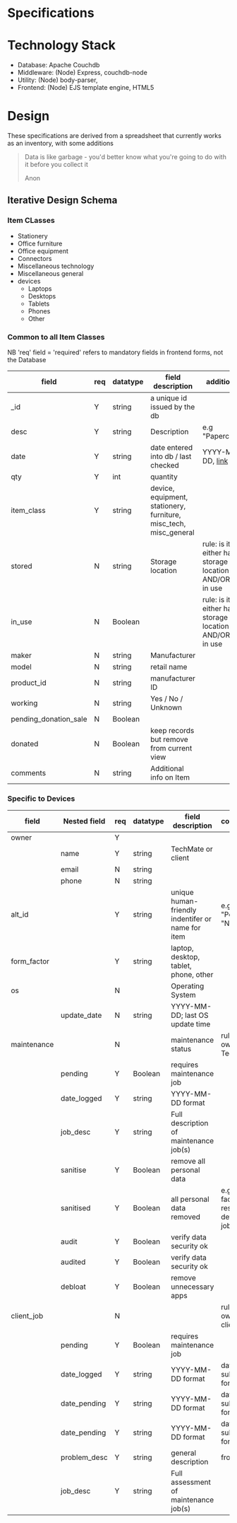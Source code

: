# Specifications

# Technology Stack

- Database: Apache Couchdb	
- Middleware: (Node) Express, couchdb-node
- Utility: (Node) body-parser, 
- Frontend: (Node) EJS template engine, HTML5 
 
# Design

These specifications are derived from a spreadsheet that currently 
 works as an inventory, with some additions
 
> Data is like garbage - you'd better know what you're 
> going to do with it before you collect it
>
> Anon
 
## Iterative Design Schema

### Item CLasses

- Stationery
- Office furniture
- Office equipment
- Connectors
- Miscellaneous technology
- Miscellaneous general
- devices
	- Laptops
	- Desktops
	- Tablets
	- Phones
	- Other 

### Common to all Item Classes

NB 'req' field = 'required' refers to mandatory fields in frontend forms, not the Database

| field	   | req | datatype | field description | additional |
|----------|---|----------|-------------------|------------|
| _id	   | Y | string  | a unique id issued by the db |
| desc     | Y | string | Description | e.g "Paperclips" |
| date     | Y |  string | date entered into db / last checked | YYYY-MM-DD, [link](https://docs.couchbase.com/server/current/n1ql/n1ql-language-reference/datefun.html#date-formats)
| qty	   | Y |int | quantity | 
| item_class | Y | string | device, equipment, stationery, furniture, misc_tech, misc_general |
| stored   | N | string |Storage location | rule: is item either has a storage location AND/OR is in use |
| in_use   | N | Boolean |	| rule: is item either has a storage location AND/OR is in use |
| maker    | N | string | Manufacturer |
| model    | N | string | retail name |
| product_id | N | string | manufacturer ID |
| working  | N | string | Yes / No / Unknown |
| pending_donation_sale | N | Boolean |
| donated  | N | Boolean | keep records but remove from current view |
| comments | N | string |Additional info on Item |

### Specific to Devices

| field  |Nested field |req| datatype | field description | comments |
|--------|-------------|---|----------|-------------------|------------|
| owner  |		       | Y |          |  
|        | name        | Y | string   | TechMate or client |
| 	     | email       | N | string   |
|        | phone       | N | string   |
| alt_id |             | Y | string   | unique human-friendly indentifer or name for item | e.g. "Penny", "NC8051" |
| form_factor |        | Y | string   | laptop, desktop, tablet, phone, other |
| os     |             | N |          | Operating System |
|        | update_date | N | string   | YYYY-MM-DD; last OS update time |
| maintenance |		   | N |  	      | maintenance status | rule: owner is TechMate |
|        | pending     | Y | Boolean  | requires maintenance job |
|        | date_logged | Y | string   | YYYY-MM-DD format | 
|		 | job_desc    | Y | string   | Full description of maintenance job(s) |
|		 | sanitise    | Y | Boolean  | remove all personal data |
|		 | sanitised   | Y | Boolean  | all personal data removed | e.g. factory reset - put details jobs_desc | 
|		 | audit 	   | Y | Boolean  | verify data security ok |
|		 | audited     | Y | Boolean  | verify data security ok |
|		 | debloat     | Y | Boolean  | remove unnecessary apps |
| client_job |         | N |          |                   | rule: owner is a client
|        | pending     | Y | Boolean  | requires maintenance job |
|        | date_logged | Y | string   | YYYY-MM-DD format | date client submitted for fix |
|        | date_pending | Y | string  | YYYY-MM-DD format | date client submitted for fix |
|        | date_pending | Y | string  | YYYY-MM-DD format | date client submitted for fix |
|		 | problem_desc | Y | string  | general description |from client| | 
|		 | job_desc    | Y | string   | Full assessment of maintenance job(s) |

 

 
    
